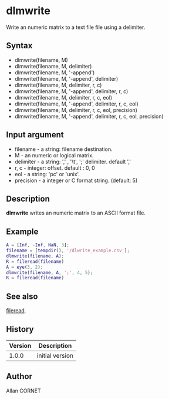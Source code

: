 

# dlmwrite

Write an numeric matrix to a text file file using a delimiter.

## Syntax

- dlmwrite(filename, M)
- dlmwrite(filename, M, delimiter)
- dlmwrite(filename, M, '-append')
- dlmwrite(filename, M, '-append', delimiter)
- dlmwrite(filename, M, delimiter, r, c)
- dlmwrite(filename, M, '-append', delimiter, r, c)
- dlmwrite(filename, M, delimiter, r, c, eol)
- dlmwrite(filename, M, '-append', delimiter, r, c, eol)
- dlmwrite(filename, M, delimiter, r, c, eol, precision)
- dlmwrite(filename, M, '-append', delimiter, r, c, eol, precision)

## Input argument

 - filename - a string: filename destination.
 - M - an numeric or logical matrix.
 - delimiter - a string: ',' , '\t', ';' delimiter. default ','
 - r, c - integer: offset. default : 0, 0
 - eol - a string: 'pc' or 'unix'.
 - precision - a integer or C format string. (default: 5)

## Description


  <p><b>dlmwrite</b> writes an numeric matrix to an ASCII format file.</p>


## Example

```matlab
A = [Inf, -Inf, NaN, 3];
filename = [tempdir(), '/dlwrite_example.csv'];
dlmwrite(filename, A);
R = fileread(filename)
A = eye(3, 2);
dlmwrite(filename, A, ';', 4, 5);
R = fileread(filename)
```

## See also

[fileread](fileread.md).
## History

|Version|Description|
|------|------|
|1.0.0|initial version|


## Author

Allan CORNET



